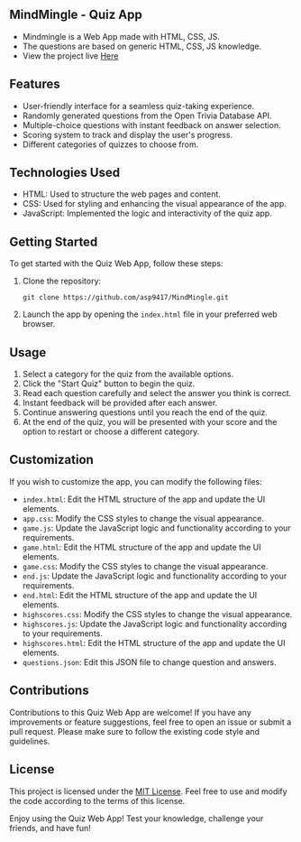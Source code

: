 ## MindMingle - Quiz App 

- Mindmingle is a Web App made with HTML, CSS, JS.
- The questions are based on generic HTML, CSS, JS knowledge. 
- View the project live [Here](https://mindmingle0.netlify.app)

## Features

- User-friendly interface for a seamless quiz-taking experience.
- Randomly generated questions from the Open Trivia Database API.
- Multiple-choice questions with instant feedback on answer selection.
- Scoring system to track and display the user's progress.
- Different categories of quizzes to choose from.

## Technologies Used

- HTML: Used to structure the web pages and content.
- CSS: Used for styling and enhancing the visual appearance of the app.
- JavaScript: Implemented the logic and interactivity of the quiz app.

## Getting Started

To get started with the Quiz Web App, follow these steps:

1. Clone the repository:

   ```
   git clone https://github.com/asp9417/MindMingle.git
   ```

2. Launch the app by opening the `index.html` file in your preferred web browser.

## Usage

1. Select a category for the quiz from the available options.
2. Click the "Start Quiz" button to begin the quiz.
3. Read each question carefully and select the answer you think is correct.
4. Instant feedback will be provided after each answer.
5. Continue answering questions until you reach the end of the quiz.
6. At the end of the quiz, you will be presented with your score and the option to restart or choose a different category.

## Customization

If you wish to customize the app, you can modify the following files:

- `index.html`: Edit the HTML structure of the app and update the UI elements.
- `app.css`: Modify the CSS styles to change the visual appearance.
- `game.js`: Update the JavaScript logic and functionality according to your requirements.
- `game.html`: Edit the HTML structure of the app and update the UI elements.
- `game.css`: Modify the CSS styles to change the visual appearance.
- `end.js`: Update the JavaScript logic and functionality according to your requirements.
- `end.html`: Edit the HTML structure of the app and update the UI elements.
- `highscores.css`: Modify the CSS styles to change the visual appearance.
- `highscores.js`: Update the JavaScript logic and functionality according to your requirements.
- `highscores.html`: Edit the HTML structure of the app and update the UI elements.
- `questions.json`: Edit this JSON file to change question and answers.

## Contributions

Contributions to this Quiz Web App are welcome! If you have any improvements or feature suggestions, feel free to open an issue or submit a pull request. Please make sure to follow the existing code style and guidelines.

## License

This project is licensed under the [MIT License](LICENSE). Feel free to use and modify the code according to the terms of this license.


Enjoy using the Quiz Web App! Test your knowledge, challenge your friends, and have fun!
